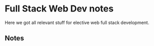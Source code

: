 # Full Stack Web Dev notes

Here we got all relevant stuff for elective web full stack development.

## Notes